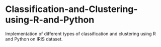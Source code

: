 # Classification-and-Clustering-using-R-and-Python
Implementation of different types of classification and clustering using R and Python on IRIS dataset.
